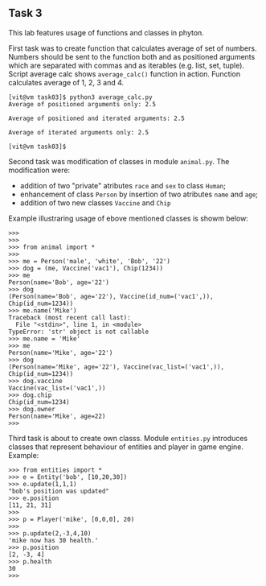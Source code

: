 ## Task 3

This lab features usage of functions and classes in phyton.

First task was to create function that calculates average of
set of numbers. Numbers should be sent to the function both and as
positioned arguments which are separated with commas and as iterables
(e.g. list, set, tuple). Script average calc shows `average_calc()`
function in action. Function calculates average of 1, 2, 3 and 4.

```
[vit@vm task03]$ python3 average_calc.py 
Average of positioned arguments only: 2.5

Average of positioned and iterated arguments: 2.5

Average of iterated arguments only: 2.5

[vit@vm task03]$ 
```

Second task was modification of classes in module `animal.py`.
The modification were:
- addition of two "private" atributes `race` and `sex` to class `Human`;
- enhancement of class `Person` by insertion of two atributes `name` and `age`;
- addition of two new classes `Vaccine` and `Chip`

Example illustraring usage of ebove mentioned classes is showm below:

```
>>> 
>>> 
>>> from animal import *
>>> 
>>> me = Person('male', 'white', 'Bob', '22')
>>> dog = (me, Vaccine('vac1'), Chip(1234))
>>> me
Person(name='Bob', age='22')
>>> dog
(Person(name='Bob', age='22'), Vaccine(id_num=('vac1',)), Chip(id_num=1234))
>>> me.name('Mike')
Traceback (most recent call last):
  File "<stdin>", line 1, in <module>
TypeError: 'str' object is not callable
>>> me.name = 'Mike'
>>> me
Person(name='Mike', age='22')
>>> dog
(Person(name='Mike', age='22'), Vaccine(vac_list=('vac1',)), Chip(id_num=1234))
>>> dog.vaccine
Vaccine(vac_list=('vac1',))
>>> dog.chip
Chip(id_num=1234)
>>> dog.owner
Person(name='Mike', age=22)
>>> 
```

Third task is about to create own classs. Module `entities.py` introduces
classes that represent behaviour of entities and player in game engine.
Example:

```
>>> from entities import *
>>> e = Entity('bob', [10,20,30])
>>> e.update(1,1,1)
"bob's position was updated"
>>> e.position
[11, 21, 31]
>>> 
>>> p = Player('mike', [0,0,0], 20)
>>> 
>>> p.update(2,-3,4,10)
'mike now has 30 health.'
>>> p.position
[2, -3, 4]
>>> p.health
30
>>> 
```
